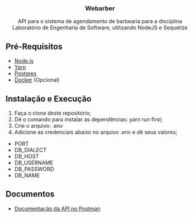 <h3 align="center">
  Webarber
</h3>

<p align="center">API para o sistema de agendamento de barbearia para a disciplina Laboratório de Engenharia de Software, utilizando NodeJS e Sequelize</p>

## Pré-Requisitos

- [Node.js](https://nodejs.org/en/)
- [Yarn](https://yarnpkg.com/pt-BR/docs/install)
- [Postgres](https://www.postgresql.org/docs/12/index.html)
- [Docker](https://www.docker.com/get-started) (Opcional)

## Instalação e Execução

1. Faça o clone deste repositório;
2. Dê o comando para instalar as dependências: yarn run first;
3. Crie o arquivo: .env
4. Adicione as credenciais abaixo no arquivo .env e dê seus valores;
- PORT
- DB_DIALECT
- DB_HOST
- DB_USERNAME
- DB_PASSWORD
- DB_NAME

## Documentos
- [Documentação da API no Postman](https://documenter.getpostman.com/view/7650335/TVK8cLQj)